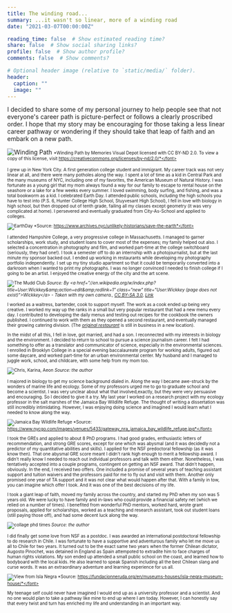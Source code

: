 ```yaml
---
title: The winding road...
summary: ...it wasn't so linear, more of a winding road
date: "2021-03-07T00:00:00Z"

reading_time: false  # Show estimated reading time?
share: false  # Show social sharing links?
profile: false  # Show author profile?
comments: false  # Show comments?

# Optional header image (relative to `static/media/` folder).
header:
  caption: ""
  image: ""
---
```


I decided to share some of my personal journey to help people see that not everyone's career path is picture-perfect or follows a clearly proscribed order. I hope that my story may be encouraging for those taking a less linear career pathway or wondering if they should take that leap of faith and an embark on a new path. 

![ Winding Path](winding-m.jpg)
 <font size="1">*Winding Path by Memories Visual Depot licensed with CC BY-ND 2.0. To view a copy of this license, visit https://creativecommons.org/licenses/by-nd/2.0/*</font>

I grew up in New York City. A first generation college student and immigrant. My career track was not very linear at all, and there were many potholes along the way. I spent a lot of time as a kid in Central Park and the many museums of NYC, including one of my favorites, the American Museum of Natural History. I was fortunate as a young girl that my mom always found a way for our family to escape to rental house on the seashore or a lake for a few weeks every summer. I loved swimming, body surfing, and fishing, and was a total bookworm as a kid. I celebrated Earth Day. I attended public schools, including the high schools you have to test into (P.S. 6, Hunter College High School, Stuyvesant High School), I fell in love with biology in high school, but then dropped out of tenth grade, failing all my classes except geometry (it was very complicated at home). I persevered and eventually graduated from City-As-School and applied to colleges. 

![EarthDay](EarthDay.png)
 <font size="1">*Source: https://www.archives.nyc/unlikely-historians/save-the-earth*</font>

I attended Hampshire College, a very progressive college in Massachusetts. I managed to garner scholarships, work study, and student loans to cover most of the expenses; my family helped out also. I selected a concentration in photography and film, and worked part-time at the college switchboard (seriously, they had one!). I took a semester off to do an internship with a photojournalist, but at the last minute my sponsor backed out. I ended up working in restaurants while developing my photography portfolio independently. I set up my tiny studio apartment so that it could be temporarily converted into a darkroom when I wanted to print my photographs. I was no longer convinced I needed to finish college if I going to be an artist. I enjoyed the creative energy of the city and the art scene. 

![The Mudd Club](Mudd_Club_Plaque_NYC.jpg)
 <font size="1">*Source: By &lt;a href=&quot;//en.wikipedia.org/w/index.php?title=User:Wickkey&amp;amp;action=edit&amp;amp;redlink=1&quot; class=&quot;new&quot; title=&quot;User:Wickkey (page does not exist)&quot;&gt;Wickkey&lt;/a&gt; - Taken with my own camera., <a href="https://creativecommons.org/licenses/by-sa/3.0/" title="Creative Commons Attribution-ShareAlike 3.0">CC BY-SA 3.0</a>, <a href="https://en.wikipedia.org/w/index.php?curid=36445991">Link</a>*</font>

I worked as a waitress, bartender, cook to support myself. The work as a cook ended up being very creative. I worked my way up the ranks in a small but very popular restaurant that had a new menu every day. I contributed to developing the daily menus and testing out recipes for the cookbook the owners published. I continued to work with them as they opened a second restaurant, and eventually managed their growing catering division. (The *[original restaurant](http://www.goodenoughtoeat.com/)* is still in business in a new location).

In the midst of all this, I fell in love, got married, and had a son. I reconnected with my interests in biology and the environment. I decided to return to school to pursue a science journalism career. I felt I had something to offer as a translator and communicator of science, especially in the environmental sciences. I enrolled in Brooklyn College in a special evening baccalaureate program for working adults, figured out some daycare, and worked part-time for an urban environmental center. My husband and I managed to juggle work, school, and childcare, with some help from my mom too. 

![Chris, Karina, Aeon](familia.jpeg)
 <font size="1">*Source: the author*</font>

I majored in biology to get my science background dialed in. Along the way I became awe-struck by the wonders of marine life and ecology. Some of my professors urged me to go to graduate school and become a scientist. I was very unclear about what that involved,exactly, but they were very persuasive and encouraging. So I decided to give it a try. My last year I worked on a research project with my ecology professor in the salt marshes of the Jamaica Bay Wildlife Refuge. The thought of writing a dissertation was still incredibly intimidating. However, I was enjoying doing science and imagined I would learn what I needed to know along the way. 

![Jamaica Bay Wildlife Refuge](gateway_nra_jamaica_bay_wildlife_refuge.jpg)
 <font size="1">*Source: https://www.nycgo.com/images/venues/5433/gateway_nra_jamaica_bay_wildlife_refuge.jpg*</font>

I took the GREs and applied to about 8 PhD programs. I had good grades, enthusiastic letters of recommendation, and strong GRE scores, except for one which was abysmal (and it was decidedly not a predictor of my quantitative abilities and skills). I applied for the NSF predoctoral fellowship (as it was know then). That one abysmal GRE score meant I didn't rank high enough to merit a fellowship award. I didn't really know I needed to reach out individual professors and talk with them either. Nonetheless, I was tentatively accepted into a couple programs, contingent on getting an NSF award. That didn't happen, obviously. In the end, I received two offers. One included a promise of several years of teaching assistant support and tuition waivers and the professors paid for me to fly out and visit with them. Another only promised one year of TA support and it was not clear what would happen after that. With a family in tow, you can imagine which offer I took. And it was one of the best decisions of my life.

I took a giant leap of faith, moved my family across the country, and started my PhD when my son was 5 years old. We were lucky to have family and in-laws who could provide a financial safety net (which we relied on a number of times). I benefited from wonderful PhD mentors, worked hard, wrote grant proposals, applied for scholarships, worked as a teaching and research assistant, took out student loans (still paying those off), and had some decent luck along the way. 

![collage phd times](phd.jpg)
 <font size="1">*Source: the author*</font>

I did finally get some love from NSF as a postdoc. I was awarded an international postdoctoral fellowship to do research in Chile. I was fortunate to have a supportive and adventurous family who let me move us all to Chile for two years. It turned out to be the exact same two years when the former Chilean dictator, Augosto Pinochet, was detained in England as Spain attempoted to extradite him to face charges of human rights violations. My son ended up attended a small public school on the coast, and learned how to bodyboard with the local kids. He also learned to speak Spanish including all the best Chilean slang and curse words. It was an extraordinary adventure and learning experience for us all.

![View from Isla Negra](Chile-Isla-Negra.jpg)
 <font size="1">*Source: https://fundacionneruda.org/en/museums-houses/isla-negra-museum-house/*</font>

My teenage self could never have imagined I would end up as a university professor and a scientist. And no one would plan to take a pathway like mine to end up where I am today. However, I can honestly say that every twist and turn has enriched my life and understanding in an important way. 

